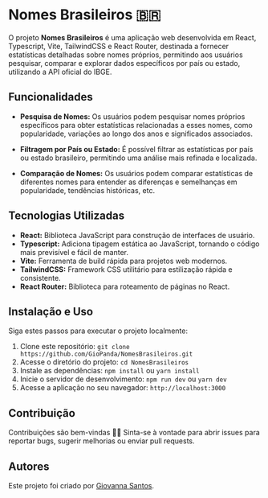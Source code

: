 # Nomes Brasileiros 🇧🇷️

O projeto **Nomes Brasileiros** é uma aplicação web desenvolvida em React, Typescript, Vite, TailwindCSS e React Router, destinada a fornecer estatísticas detalhadas sobre nomes próprios, permitindo aos usuários pesquisar, comparar e explorar dados específicos por país ou estado, utilizando a API oficial do IBGE.

## Funcionalidades

- **Pesquisa de Nomes:** Os usuários podem pesquisar nomes próprios específicos para obter estatísticas relacionadas a esses nomes, como popularidade, variações ao longo dos anos e significados associados.

- **Filtragem por País ou Estado:** É possível filtrar as estatísticas por país ou estado brasileiro, permitindo uma análise mais refinada e localizada.

- **Comparação de Nomes:** Os usuários podem comparar estatísticas de diferentes nomes para entender as diferenças e semelhanças em popularidade, tendências históricas, etc.

## Tecnologias Utilizadas

- **React:** Biblioteca JavaScript para construção de interfaces de usuário.
- **Typescript:** Adiciona tipagem estática ao JavaScript, tornando o código mais previsível e fácil de manter.
- **Vite:** Ferramenta de build rápida para projetos web modernos.
- **TailwindCSS:** Framework CSS utilitário para estilização rápida e consistente.
- **React Router:** Biblioteca para roteamento de páginas no React.

## Instalação e Uso

Siga estes passos para executar o projeto localmente:

1. Clone este repositório: `git clone https://github.com/GioPanda/NomesBrasileiros.git`
2. Acesse o diretório do projeto: `cd NomesBrasileiros`
3. Instale as dependências: `npm install` ou `yarn install`
4. Inicie o servidor de desenvolvimento: `npm run dev` ou `yarn dev`
5. Acesse a aplicação no seu navegador: `http://localhost:3000`

## Contribuição

Contribuições são bem-vindas 🤗️🤗️ Sinta-se à vontade para abrir issues para reportar bugs, sugerir melhorias ou enviar pull requests.

## Autores

Este projeto foi criado por [Giovanna Santos](https://github.com/GioPanda).


